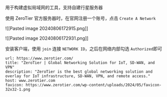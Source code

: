 用于构建虚拟局域网的工具，支持自建行星服务器

使用 ZeroTier 官方服务器时，在官网注册一个账号，点击 `Create A Network`​

​![[Pasted image 20240806172915.png]]​

​![[Pasted image 20240806172931.png]]​

安装客户端，使用 `join`​ 连接 `NETWORK ID`​，之后在网络内部勾选 `Authorized`​ 即可

```cardlink
url: https://www.zerotier.com/
title: "ZeroTier | Global Networking Solution for IoT, SD-WAN, and VPN"
description: "ZeroTier is the best global networking solution and overlay for IoT infrastructure, SD-WAN, VPN, and remote access."
host: www.zerotier.com
favicon: https://www.zerotier.com/wp-content/uploads/2024/05/favicon-32x32-1.png
```
